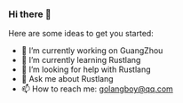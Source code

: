 ### Hi there 👋

Here are some ideas to get you started:

- 🔭 I’m currently working on GuangZhou
- 🌱 I’m currently learning Rustlang
- 🤔 I’m looking for help with Rustlang
- 💬 Ask me about Rustlang
- 📫 How to reach me: golangboy@qq.com

